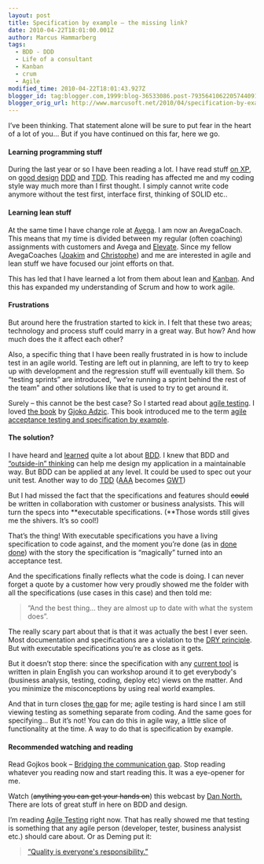 ```yaml
---
layout: post
title: Specification by example – the missing link?
date: 2010-04-22T18:01:00.001Z
author: Marcus Hammarberg
tags:
  - BDD - DDD
  - Life of a consultant
  - Kanban
  - crum
  - Agile
modified_time: 2010-04-22T18:01:43.927Z
blogger_id: tag:blogger.com,1999:blog-36533086.post-7935641062205744091
blogger_orig_url: http://www.marcusoft.net/2010/04/specification-by-example-missing-link.html
---
```



I’ve been thinking. That statement alone will be sure to put fear in the
heart of a lot of you… But if you have continued on this far, here we
go.

#### Learning programming stuff

During the last year or so I have been reading a lot. I have read stuff
<a href="http://jamesshore.com/Agile-Book/" target="_blank">on XP</a>,
on
<a href="http://www.marcusoft.net/2009/07/parental-leave-reading.html"
target="_blank">good design</a> <a
href="http://www.amazon.com/Domain-Driven-Design-Tackling-Complexity-Software/dp/0321125215"
target="_blank">DDD</a> and <a
href="http://www.marcusoft.net/2009/09/reference-work-3-tdd-by-example.html"
target="_blank">TDD</a>. This reading has affected me and my coding
style way much more than I first thought. I simply cannot write code
anymore without the test first, interface first, thinking of SOLID etc..

#### Learning lean stuff

At the same time I have change role at
<a href="http://www.avegagroup.se" target="_blank">Avega</a>. I am now
an AvegaCoach. This means that my time is divided between my regular
(often coaching) assignments with customers and Avega and
<a href="http://blog.avegagroup.se/elevate/" target="_blank">Elevate</a>.
Since my fellow AvegaCoaches
(<a href="http://blog.avegagroup.se/JoakimSunden/default.aspx"
target="_blank">Joakim</a> and
<a href="http://blog.avegagroup.se/ChristopheAchouiantz/default.aspx"
target="_blank">Christophe</a>) and me are interested in agile and lean
stuff we have focused our joint efforts on that.

This has led that I have learned a lot from them about lean and
<a href="http://www.slideshare.net/marcusoftnet/kanbanboards"
target="_blank">Kanban</a>. And this has expanded my understanding of
Scrum and how to work agile.

#### Frustrations

But around here the frustration started to kick in. I felt that these
two areas; technology and process stuff could marry in a great way. But
how? And how much does the it affect each other?

Also, a specific thing that I have been really frustrated in is how to
include test in an agile world. Testing are left out in planning, are
left to try to keep up with development and the regression stuff will
eventually kill them. So “testing sprints” are introduced, “we’re
running a sprint behind the rest of the team” and other solutions like
that is used to try to get around it.

Surely – this cannot be the best case? So I started read about
<a href="http://www.agiletester.ca/" target="_blank">agile testing</a>.
I loved <a href="http://www.acceptancetesting.info/the-book/"
target="_blank">the book</a> by
<a href="http://gojko.net/" target="_blank">Gjoko Adzic</a>. This book
introduced me to the term
<a href="http://www.acceptancetesting.info/" target="_blank">agile
acceptance testing and specification by example</a>.

#### The solution?

I have heard and <a
href="http://www.marcusoft.net/2010/03/bdd-with-specflow-some-thoughts-after.html"
target="_blank">learned</a> quite a lot about
<a href="http://en.wikipedia.org/wiki/Behavior_Driven_Development"
target="_blank">BDD</a>. I knew that BDD and <a
href="http://en.wikipedia.org/wiki/Behavior_Driven_Development#Outside-In"
target="_blank">“outside-in” thinking</a> can help me design my
application in a maintainable way. But BDD can be applied at any level.
It could be used to spec out your unit test. Another way to do
<a href="http://en.wikipedia.org/wiki/Test-driven_development"
target="_blank">TDD</a>
(<a href="http://www.arrangeactassert.com/" target="_blank">AAA</a>
becomes <a
href="http://blog.objectmentor.com/articles/2008/11/27/the-truth-about-bdd"
target="_blank">GWT</a>)

But I had missed the fact that the specifications and features should
~~could~~ be written in collaboration with customer or business
analysists. This will turn the specs into **executable specifications.
(**Those words still gives me the shivers. It’s so cool!)

That’s the thing! With executable specifications you have a living
specification to code against, and the moment you’re done (as in
<a href="http://jamesshore.com/Agile-Book/done_done.html"
target="_blank">done done</a>) with the story the specification is
“magically” turned into an acceptance test.

And the specifications finally reflects what the code is doing. I can
never forget a quote by a customer how very proudly showed me the folder
with all the specifications (use cases in this case) and then told me:

> “And the best thing… they are almost up to date with what the system
> does”.

The really scary part about that is that it was actually the best I ever
seen. Most documentation and specifications are a violation to the
<a href="http://en.wikipedia.org/wiki/Don't_repeat_yourself"
target="_blank">DRY principle</a>. But with executable specifications
you’re as close as it gets.

But it doesn’t stop there: since the specification with any
<a href="http://www.specflow.org" target="_blank">current tool</a> is
written in plain English you can workshop around it to get everybody's
(business analysis, testing, coding, deploy etc) views on the matter.
And you minimize the misconceptions by using real world examples.

And that in turn closes
<a href="http://www.acceptancetesting.info/the-book/"
target="_blank">the gap</a> for me; agile testing is hard since I am
still viewing testing as something separate from coding. And the same
goes for specifying… But it’s not! You can do this in agile way, a
little slice of functionality at the time. A way to do that is
specification by example.

#### Recommended watching and reading

Read Gojkos book – <a href="http://www.acceptancetesting.info/the-book/"
target="_blank">Bridging the communication gap</a>. Stop reading
whatever you reading now and start reading this. It was a eye-opener for
me.

Watch (~~anything you can get your hands on~~) this webcast by
<a href="http://www.infoq.com/presentations/bdd-dan-north"
target="_blank">Dan North.</a> There are lots of great stuff in here on
BDD and design.

I’m reading
<a href="http://www.agiletester.ca/" target="_blank">Agile Testing</a>
right now. That has really showed me that testing is something that any
agile person (developer, tester, business analysist etc.) should care
about. Or as Deming put it:

> <a href="http://thinkexist.com/quotes/w._edwards_deming/"
> target="_blank">“Quality is everyone's responsibility.”</a>
